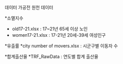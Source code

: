 데이터 가공전 원천 데이터

*소멸지수 
  * old17-21.xlsx : 17~21년 65세 이상 노인  
  * women17-21.xlsx : 17-21년 20세-39세 여성인구   

*유출률
  *city number of movers.xlsx : 시군구별 이동자 수  

*합계출산율
  *TRF_RawData : 연도별 합계 출산율   

